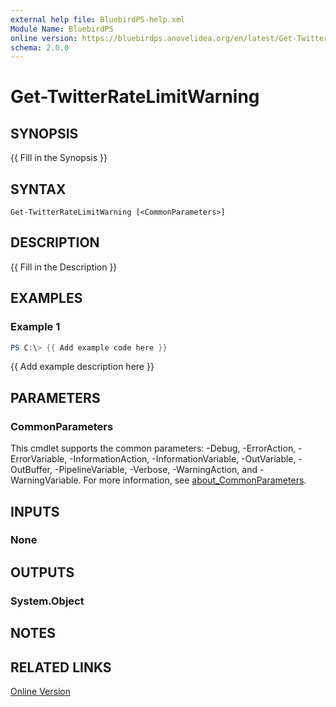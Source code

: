 ```yaml
---
external help file: BluebirdPS-help.xml
Module Name: BluebirdPS
online version: https://bluebirdps.anovelidea.org/en/latest/Get-TwitterRateLimitWarning
schema: 2.0.0
---
```


# Get-TwitterRateLimitWarning

## SYNOPSIS
{{ Fill in the Synopsis }}

## SYNTAX

```
Get-TwitterRateLimitWarning [<CommonParameters>]
```

## DESCRIPTION
{{ Fill in the Description }}

## EXAMPLES

### Example 1
```powershell
PS C:\> {{ Add example code here }}
```

{{ Add example description here }}

## PARAMETERS

### CommonParameters

This cmdlet supports the common parameters: -Debug, -ErrorAction, -ErrorVariable, -InformationAction, -InformationVariable, -OutVariable, -OutBuffer, -PipelineVariable, -Verbose, -WarningAction, and -WarningVariable. For more information, see [about_CommonParameters](http://go.microsoft.com/fwlink/?LinkID=113216).

## INPUTS

### None

## OUTPUTS

### System.Object

## NOTES

## RELATED LINKS

[Online Version](https://bluebirdps.anovelidea.org/en/latest/Get-TwitterRateLimitWarning)
